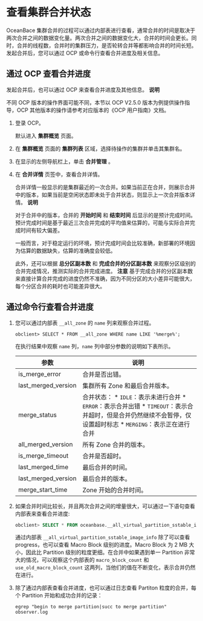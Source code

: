 查看集群合并状态 
=============================

OceanBace 集群合并的过程可以通过内部表进行查看，通常合并的时间是取决于两次合并之间的数据变化量。两次合并之间的数据变化大，合并的时间会更长。同时，合并的线程数，合并时的集群压力，是否轮转合并等都影响合并的时间长短。发起合并后，您可以通过 OCP 或命令行查看合并进度及相关信息。

通过 OCP 查看合并进度 
----------------------------------

发起合并后，也可以通过 OCP 来查看合并进度及其他信息。
**说明**

不同 OCP 版本的操作界面可能不同，本节以 OCP V2.5.0 版本为例提供操作指导，OCP 其他版本的操作请参考对应版本的《OCP 用户指南》文档。

1. 登录 OCP。

   默认进入 **集群概览** 页面。
   

2. 在 **集群概览** 页面的 **集群列表** 区域，选择待操作的集群并单击其集群名。

   

3. 在显示的左侧导航栏上，单击 **合并管理** 。

   

4. 在 **合并详情** 页签中，查看合并详情。

   合并详情一般显示的是集群最近的一次合并。如果当前正在合并，则展示合并中的版本，如果当前是空闲状态即未处于合并状态，则显示上一次合并版本详情。
   **说明**

   
   对于合并中的版本，合并的 **开始时间** 和 **结束时间** 后显示的是预计完成时间。预计完成时间是基于最近三次合并完成的平均值来估算的，可能与实际合并完成时间有较大偏差。

   一般而言，对于稳定运行的环境，预计完成时间会比较准确，新部署的环境因为估算的数据缺失，估算的准确度会较低。

   此外，还可以根据 **总分区副本数** 和 **完成合并的分区副本数** 来观察分区级别的合并完成情况，推测实际的合并完成进度。
   **注意**
   基于完成合并的分区副本数来直接计算合并完成的进度仍然不准确，因为不同分区的大小差异可能很大，每个分区合并的耗时也可能差异很大。
   




通过命令行查看合并进度 
--------------------------------

1. 您可以通过内部表 `__all_zone` 的 `name` 列来观察合并过程。

   ```unknow
   obclient> SELECT * FROM __all_zone WHERE name LIKE '%merge%';
   ```

   

   在执行结果中观察 `name` 列，`name` 列中部分参数的说明如下表所示。
   

   |         参数          |                                                                                                                                         说明                                                                                                                                         |
   |---------------------|------------------------------------------------------------------------------------------------------------------------------------------------------------------------------------------------------------------------------------------------------------------------------------|
   | is_merge_error      | 合并是否出错。                                                                                                                                                                                                                                                                            |
   | last_merged_version | 集群所有 Zone 和最后合并版本。                                                                                                                                                                                                                                                                 |
   | merge_status        | 合并状态： * `IDLE`：表示未进行合并   * `ERROR`：表示合并出错   * `TIMEOUT`：表示合并超时，但是合并仍然继续不会暂停，仅设置超时标志   * `MERGING`：表示正在进行合并    |
   | all_merged_version  | 所有 Zone 合并的版本。                                                                                                                                                                                                                                                                     |
   | is_merge_timeout    | 合并是否超时。                                                                                                                                                                                                                                                                            |
   | last_merged_time    | 最后合并的时间。                                                                                                                                                                                                                                                                           |
   | last_merged_version | 最后合并的版本。                                                                                                                                                                                                                                                                           |
   | merge_start_time    | Zone 开始的合并时间。                                                                                                                                                                                                                                                                      |

   

2. 如果合并时间比较长，并且两次合并之间的增量很大，可以通过一下语句查看内部表来查看合并进度:

   ```sql
   obclient> SELECT * FROM oceanbase.__all_virtual_partition_sstable_image_info;
   ```

   

   通过内部表 `__all_virtual_partition_sstable_image_info` 除了可以查看 progress，也可以查看 Macro Block 级别的进度。Macro Block 为 2 MB 大小，因此比 Partition 级别的粒度更细。在合并中如果遇到单一 Partition 非常大的情况，可以观察这个内部表的 `macro_block_count` 和 `use_old_macro_block_count` 这两列，当他们的值在不断变化，表示合并仍然在进行。
   

3. 除了通过内部表查看合并进度，也可以通过日志查看 Partiton 粒度的合并，每个 Partition 开始和成功合并的记录：

   ```unknow
   egrep "begin to merge partition|succ to merge partition" observer.log
   ```

   



